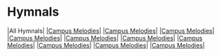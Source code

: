 # Hymnals
 
|All Hymnals|
|[Campus Melodies](/campus-melodies-v4)|
|[Campus Melodies](/hymns-for-the-poor-of-the-flock-v4)|
|[Campus Melodies](/millenial-harp-v4)|
|[Campus Melodies](/Hymns-for-Gods-Peculiar-People-v4)|
|[Campus Melodies](/christ-in-song-v4)|
|[Campus Melodies](/church-hymnal-v4)|
|[Campus Melodies](/seventh-day-adventist-hymnal-v4)|
|[Campus Melodies](/nyimbo-za-kristo-v4)|
|[Campus Melodies](/wende-nyasaye-v4)|
|[Campus Melodies](/songs-for-worship-v4)|
